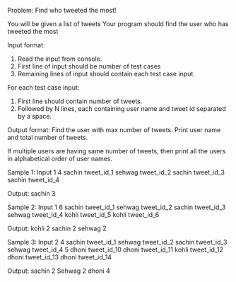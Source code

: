 ﻿Problem: Find who tweeted the most!

You will be given a list of tweets
Your program should find the user who has tweeted the most


Input format:
1. Read the input from console.
2. First line of input should be number of test cases
3. Remaining lines of input should contain each test case input. 


For each test case input:
1. First line should contain number of tweets.
2. Followed by N lines, each containing user name and tweet id separated by a space.


Output format:
Find the user with max number of tweets. Print user name and total number of tweets.

If multiple users are having same number of tweets, then print all the users in alphabetical order of user names.

Sample 1:
Input 
1
4
sachin tweet_id_1
sehwag tweet_id_2
sachin tweet_id_3
sachin tweet_id_4

Output:
sachin 3


Sample 2:
Input 
1
6
sachin tweet_id_1
sehwag tweet_id_2
sachin tweet_id_3
sehwag tweet_id_4
kohli tweet_id_5
kohli tweet_id_6

Output:
kohli 2
sachin 2
sehwag 2


Sample 3:
Input 
2
4
sachin tweet_id_1
sehwag tweet_id_2
sachin tweet_id_3
sehwag tweet_id_4
5
dhoni tweet_id_10
dhoni tweet_id_11
kohli tweet_id_12
dhoni tweet_id_13
dhoni tweet_id_14


Output:
sachin 2
Sehwag 2
dhoni 4
